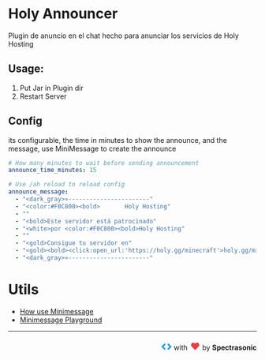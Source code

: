 # Holy Announcer

Plugin de anuncio en el chat hecho para anunciar los servicios de Holy Hosting

## Usage:
1. Put Jar in Plugin dir
2. Restart Server

## Config
its configurable, the time in minutes to show the announce, and the message, use MiniMessage to create the announce

```yml
# How many minutes to wait before sending announcement
announce_time_minutes: 15

# Use /ah reload to reload config
announce_message:
  - "<dark_gray>»-----------------------"
  - "<color:#F0C800><bold>       Holy Hosting"
  - ""
  - "<bold>Este servidor está patrocinado"
  - "<white>por <color:#F0C800><bold>Holy Hosting"
  - ""
  - "<gold>Consigue tu servidor en"
  - "<gold><bold><click:open_url:'https://holy.gg/minecraft'>holy.gg/minecraft [Click Aqui]</click>"
  - "<dark_gray>»-----------------------"
```


# Utils

- [How use Minimessage](https://docs.advntr.dev/minimessage/format.html)
- [Minimessage Playground](https://webui.advntr.dev/)

---



<div  align="right"><svg viewBox="0 0 128 128" width="22px"><g><polygon fill="#219CF0" points="86.046,47.348 72.457,60.937 98.407,86.886 72.457,112.932 86.046,126.521 123.673,88.536 125.453,86.756 "/><polygon fill="#219CF0" points="41.807,47.348 2.4,86.756 4.797,89.153 41.807,126.521 55.396,112.932 29.48,86.854 55.396,60.937"/></g></svg> with <svg viewBox="0 0 115 128" width="22px"><path fill="#E93D46" d="M100.104,53.184c-9.095-9.397-23.841-9.397-32.935,0c-0.935,0.966-1.769,1.998-2.512,3.075l-1.704,1.761l-0.72-0.744 c-0.743-1.077-1.577-2.108-2.512-3.075c-9.095-9.397-23.841-9.397-32.935,0c-8.939,9.236-9.086,24.108-0.452,33.537l-0.07,0.012 l0.404,0.364c0,0,0-0.114,0-0.114s0.193,0,0.193,0l36.038,37.387l20.202-20.833l0.082,0.123l17.391-17.958l-0.014-0.005 C109.192,77.285,109.043,62.42,100.104,53.184z"/></svg> by <b class="spectra">Spectrasonic</b></div>
